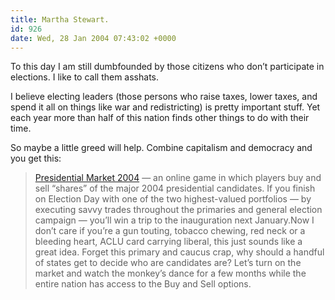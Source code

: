 ```yaml
---
title: Martha Stewart.
id: 926
date: Wed, 28 Jan 2004 07:43:02 +0000
---
```


To this day I am still dumbfounded by those citizens who don’t participate in elections. I like to call them asshats.  

I believe electing leaders (those persons who raise taxes, lower taxes, and spend it all on things like war and redistricting) is pretty important stuff. Yet each year more than half of this nation finds other things to do with their time.  

So maybe a little greed will help. Combine capitalism and democracy and you get this:



> [Presidential Market 2004](http://presidentialmarket.org/) — an online game in which players buy and sell “shares” of the major 2004 presidential candidates. If you finish on Election Day with one of the two highest-valued portfolios — by executing savvy trades throughout the primaries and general election campaign — you’ll win a trip to the inauguration next January.Now I don’t care if you’re a gun touting, tobacco chewing, red neck or a bleeding heart, <span class="caps">ACLU</span> card carrying liberal, this just sounds like a great idea. Forget this primary and caucus crap, why should a handful of states get to decide who are candidates are? Let’s turn on the market and watch the monkey’s dance for a few months while the entire nation has access to the Buy and Sell options.





